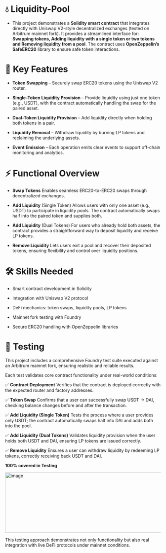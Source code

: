 # 💧 Liquidity-Pool

- This project demonstrates a **Solidity smart contract** that integrates directly with Uniswap V2-style decentralized exchanges (tested on Arbitrum mainnet fork).  It provides a streamlined interface for:  **Swapping tokens, Adding liquidity with a single token or two tokens and Removing liquidity from a pool**.
The contract uses **OpenZeppelin’s SafeERC20** library to ensure safe token interactions.

# 🔑 Key Features

- **Token Swapping** – Securely swap ERC20 tokens using the Uniswap V2 router.

- **Single-Token Liquidity Provision** – Provide liquidity using just one token (e.g., USDT), with the contract automatically handling the swap for the paired asset.

- **Dual-Token Liquidity Provision** – Add liquidity directly when holding both tokens in a pair.

- **Liquidity Removal** – Withdraw liquidity by burning LP tokens and reclaiming the underlying assets.

- **Event Emission** – Each operation emits clear events to support off-chain monitoring and analytics.

# ⚡ Functional Overview

- **Swap Tokens**
    Enables seamless ERC20-to-ERC20 swaps through decentralized exchanges.

- **Add Liquidity** (Single Token)
    Allows users with only one asset (e.g., USDT) to participate in liquidity pools. The contract automatically swaps half into the paired token and supplies both.

- **Add Liquidity** (Dual Tokens)
    For users who already hold both assets, the contract provides a straightforward way to deposit liquidity and receive LP tokens.

- **Remove Liquidity**
    Lets users exit a pool and recover their deposited tokens, ensuring flexibility and control over liquidity positions.

# 🛠️ Skills Needed

- Smart contract development in Solidity

- Integration with Uniswap V2 protocol

- DeFi mechanics: token swaps, liquidity pools, LP tokens

- Mainnet fork testing with Foundry

- Secure ERC20 handling with OpenZeppelin libraries

# 🧪 Testing

This project includes a comprehensive Foundry test suite executed against an Arbitrum mainnet fork, ensuring realistic and reliable results.

Each test validates core contract functionality under real-world conditions:

✅ **Contract Deployment**
Verifies that the contract is deployed correctly with the expected router and factory addresses.

✅ **Token Swap**
Confirms that a user can successfully swap USDT → DAI, checking balance changes before and after the transaction.

✅ **Add Liquidity (Single Token)**
Tests the process where a user provides only USDT; the contract automatically swaps half into DAI and adds both into the pool.

✅ **Add Liquidity (Dual Tokens)**
Validates liquidity provision when the user holds both USDT and DAI, ensuring LP tokens are issued correctly.

✅ **Remove Liquidity**
Ensures a user can withdraw liquidity by redeeming LP tokens, correctly receiving back USDT and DAI.

**100% covered in Testing**

<img width="685" height="196" alt="image" src="https://github.com/user-attachments/assets/1917c0e3-1eb1-4f2f-8259-40d590f5397f" />



This testing approach demonstrates not only functionality but also real integration with live DeFi protocols under mainnet conditions.

